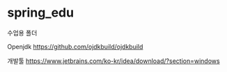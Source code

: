 # spring_edu
수업용 폴더

Openjdk
https://github.com/ojdkbuild/ojdkbuild

개발툴
https://www.jetbrains.com/ko-kr/idea/download/?section=windows



